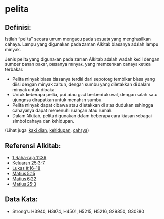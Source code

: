 # pelita

## Definisi:

Istilah “pelita” secara umum mengacu pada sesuatu yang menghasilkan cahaya. Lampu yang digunakan pada zaman Alkitab biasanya adalah lampu minyak.

Jenis pelita yang digunakan pada zaman Alkitab adalah wadah kecil dengan sumber bahan bakar, biasanya minyak, yang memberikan cahaya ketika terbakar.

* Pelita minyak biasa biasanya terdiri dari sepotong tembikar biasa yang diisi dengan minyak zaitun, dengan sumbu yang diletakkan di dalam minyak untuk dibakar.
* Untuk beberapa pelita, pot atau guci berbentuk oval, dengan salah satu ujungnya dirapatkan untuk menahan sumbu.
* Pelita minyak dapat dibawa atau diletakkan di atas dudukan sehingga cahayanya dapat memenuhi ruangan atau rumah.
* Dalam Alkitab, pelita digunakan dalam beberapa cara kiasan sebagai simbol cahaya dan kehidupan.

(Lihat juga: [kaki dian](../other/lampstand.md), [kehidupan](../kt/life.md), [cahaya](../other/light.md))

## Referensi Alkitab:

* [1 Raha-raja 11:36](rc://en/tn/help/1ki/11/36)
* [Keluaran 25:3-7](rc://en/tn/help/exo/25/03)
* [Lukas 8:16-18](rc://en/tn/help/luk/08/16)
* [Matius 5:15](rc://en/tn/help/mat/05/15)
* [Matius 6:22](rc://en/tn/help/mat/06/22)
* [Matius 25:3](rc://en/tn/help/mat/25/03)

## Data Kata:

* Strong’s: H3940, H3974, H4501, H5215, H5216, G29850, G30880
